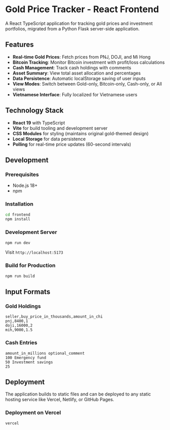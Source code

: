 # Gold Price Tracker - React Frontend

A React TypeScript application for tracking gold prices and investment portfolios, migrated from a Python Flask server-side application.

## Features

- **Real-time Gold Prices**: Fetch prices from PNJ, DOJI, and Mi Hong
- **Bitcoin Tracking**: Monitor Bitcoin investment with profit/loss calculations  
- **Cash Management**: Track cash holdings with comments
- **Asset Summary**: View total asset allocation and percentages
- **Data Persistence**: Automatic localStorage saving of user inputs
- **View Modes**: Switch between Gold-only, Bitcoin-only, Cash-only, or All views
- **Vietnamese Interface**: Fully localized for Vietnamese users

## Technology Stack

- **React 19** with TypeScript
- **Vite** for build tooling and development server
- **CSS Modules** for styling (maintains original gold-themed design)
- **Local Storage** for data persistence
- **Polling** for real-time price updates (60-second intervals)

## Development

### Prerequisites
- Node.js 18+ 
- npm

### Installation
```bash
cd frontend
npm install
```

### Development Server
```bash
npm run dev
```
Visit `http://localhost:5173`

### Build for Production
```bash
npm run build
```

## Input Formats

### Gold Holdings
```
seller,buy_price_in_thousands,amount_in_chi
pnj,8400,1
doji,16000,2
mih,9000,1.5
```

### Cash Entries
```
amount_in_millions optional_comment
100 Emergency fund
50 Investment savings
25
```

## Deployment

The application builds to static files and can be deployed to any static hosting service like Vercel, Netlify, or GitHub Pages.

### Deployment on Vercel
```
vercel
```